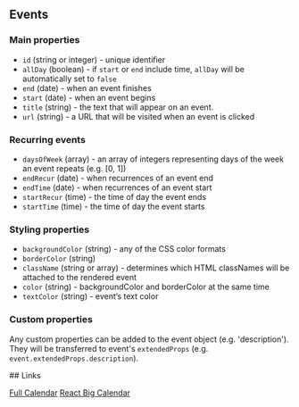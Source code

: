 ## Events

### Main properties

- `id` (string or integer) - unique identifier
- `allDay` (boolean) - if `start` or `end` include time, `allDay` will be automatically set to `false`
- `end` (date) - when an event finishes
- `start` (date) - when an event begins
- `title` (string) - the text that will appear on an event.
- `url` (string) - a URL that will be visited when an event is clicked

### Recurring events

- `daysOfWeek` (array) - an array of integers representing days of the week an event repeats (e.g. [0, 1])
- `endRecur` (date) - when recurrences of an event end
- `endTime` (date) - when recurrences of an event start
- `startRecur` (time) - the time of day the event ends
- `startTime` (time) - the time of day the event starts

### Styling properties

- `backgroundColor` (string) - any of the CSS color formats
- `borderColor` (string)
- `className` (string or array) - determines which HTML classNames will be attached to the rendered event
- `color` (string) - backgroundColor and borderColor at the same time
- `textColor` (string) - event’s text color

### Custom properties

Any custom properties can be added to the event object (e.g. 'description'). They will be transferred to event's `extendedProps` (e.g. `event.extendedProps.description`).

## Links

[Full Calendar](https://fullcalendar.io/docs/react)
[React Big Calendar](http://jquense.github.io/react-big-calendar/examples/index.html)
